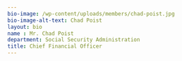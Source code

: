 ```yaml
---
bio-image: /wp-content/uploads/members/chad-poist.jpg
bio-image-alt-text: Chad Poist
layout: bio
name : Mr. Chad Poist
department: Social Security Administration
title: Chief Financial Officer
---
```



